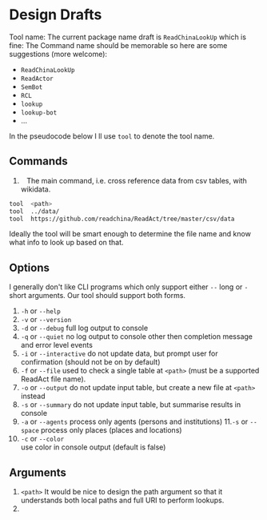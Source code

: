 # Design Drafts

Tool name: The current package name draft is `ReadChinaLookUp` which is fine: The Command name should be memorable so here are some suggestions (more welcome):

- `ReadChinaLookUp`
- `ReadActor`
- `SemBot`
- `RCL`
- `lookup`
- `lookup-bot`
- …

In the pseudocode below I ll use `tool` to denote the tool name.

## Commands

1. ` `
The main command, i.e. cross reference data from csv tables, with wikidata.  

```bash
tool  <path>
tool  ../data/
tool  https://github.com/readchina/ReadAct/tree/master/csv/data
```

Ideally the tool will be smart enough to determine the file name and know what info to look up based on that.

## Options

I generally don't like CLI programs which only support either `--` long or `-` short arguments. Our tool should support both forms. 

1. `-h` or `--help`
2. `-v` or `--version`
3. `-d` or `--debug`
   full log output to console
4. `-q` or `--quiet`
   no log output to console other then completion message and error level events
5. `-i` or `--interactive`
   do not update data, but prompt user for confirmation (should not be on by default)
6. `-f` or `--file`
   used to check a single table at `<path>` (must be a supported ReadAct file name). 
7. `-o` or `--output`
   do not update input table, but create a new file at `<path>` instead
8. `-s` or `--summary`
   do not update input table, but summarise results in console
9. `-a` or `--agents`
   process only agents (persons and institutions)
11.`-s` or `--space` 
   process only  places (places and locations)
12. `-c` or `--color`  
    use color in console output (default is false)

## Arguments

1. `<path>`
   It would be nice to design the path argument so that it understands both local paths and full URI to perform lookups.
2. 